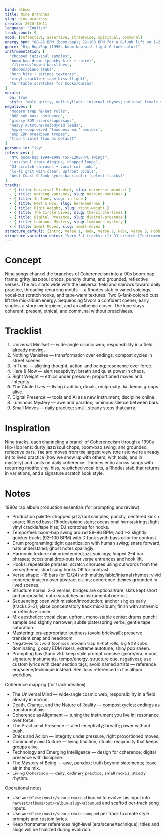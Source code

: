```yaml
---
kind: album
title: Nine Branches
slug: nine-branches
created: 2025-10-11
language: "English"
track_count: 9
mood: [reflective, assertive, streetwise, spiritual, communal]
energy_bpm: "88–96 BPM (boom‑bap); 92–100 BPM for a G‑funk lift on 1–2 tracks"
genre: "Hip‑Hop/Rap (1990s boom‑bap with light G‑funk color)"
instrumentation: [
  "chopped jazz/soul samples",
  "boom‑bap drums (punchy kick + snare)",
  "filtered/looped basslines",
  "Rhodes/piano stabs",
  "horn hits + strings textures",
  "vinyl crackle + tape hiss (light)",
  "turntable scratches for hooks/outros"
]
vocals:
  on: true
  style: "male gritty, multisyllabic internal rhymes; optional female sung hooks; punchy, close‑mic; no Autotune"
negatives: [
  "modern trap hi‑hat rolls",
  "808 sub‑bass dominance",
  "glossy EDM risers/supersaws",
  "heavy Autotune/melodyned leads",
  "hyper‑compressed ‘loudness war’ masters",
  "pop EDM breakdown tropes",
  "trap triplet flow as default"
]
persona_id: "ivy"
references: [
  "NYC boom‑bap 1994–1999 (SP‑1200/MPC swing)",
  "jazz/soul crate‑digging, chopped loops",
  "DJ scratch choruses + vocal cut hooks",
  "lo‑fi grit with clear, upfront vocals",
  "West Coast G‑funk synth bass color (select tracks)"
]
tracks:
  - { title: Universal Mindset, slug: universal-mindset }
  - { title: Nothing Vanishes, slug: nothing-vanishes }
  - { title: In Tune, slug: in-tune }
  - { title: Here & Now, slug: here-and-now }
  - { title: Right Weight, slug: right-weight }
  - { title: The Circle Lives, slug: the-circle-lives }
  - { title: Digital Presence, slug: digital-presence }
  - { title: Luminous Mystery, slug: luminous-mystery }
  - { title: Small Moves, slug: small-moves }
structure_default: [Intro, Verse 1, Hook, Verse 2, Hook, Verse 3, Hook, Outro]
structure_variation_notes: "Vary 3–4 tracks: (1) DJ scratch [Instrumental Break] after Verse 2; (2) Story track with no Hook (long Verses); (3) Double [Hook] finale; (4) Swap Verse 3 for [Bridge] + extended Hook on one track. Keep palette consistent."
---
```


# Concept

Nine songs channel the branches of Coherenceism into a ’90s boom‑bap frame: gritty jazz‑soul chops, punchy drums, and grounded, reflective verses. The arc starts wide with the universal field and narrows toward daily practice, threading recurring motifs — a Rhodes stab in varied voicings, vocal‑cut scratch hooks, and tape‑warm textures. Two G‑funk‑colored cuts lift the mid‑album energy. Sequencing favors a confident opener, early singles, a story centerpiece, and an anthemic closer. The tone stays coherent: present, ethical, and communal without preachiness.

# Tracklist
1. Universal Mindset — wide‑angle cosmic web; responsibility in a field already moving.
2. Nothing Vanishes — transformation over endings; compost cycles in street scenes.
3. In Tune — aligning thought, action, and being; resonance over force.
4. Here & Now — alert receptivity; breath and quiet power in chaos.
5. Right Weight — ethics under pressure; proportioned moves and integrity.
6. The Circle Lives — living tradition, rituals, reciprocity that keeps groups alive.
7. Digital Presence — tools and AI as a new instrument; discipline online.
8. Luminous Mystery — awe and paradox; luminous silence between bars.
9. Small Moves — daily practice; small, steady steps that carry.

# Inspiration

Nine tracks, each channeling a branch of Coherenceism through a 1990s Hip‑Hop lens: dusty jazz/soul chops, boom‑bap swing, and grounded, reflective bars. The arc moves from the largest view (the field we’re already in) to lived practice (how we show up with others, with tools, and in mystery) and lands on daily coherence. Themes echo across songs with recurring motifs: vinyl hiss, re‑pitched vocal bits, a Rhodes stab that returns in variations, and a signature scratch hook style.

# Notes

1990s rap album production essentials (for prompting and review)
- Production palette: chopped jazz/soul samples; punchy, centered kick + snare; filtered bass; Rhodes/piano stabs; occasional horns/strings; light vinyl crackle/tape hiss; DJ scratches for hooks.
- Tempo/feel: boom‑bap swing around 88–96 BPM; add 1–2 slightly quicker tracks (92–100 BPM) with G‑funk synth bass color for contrast.
- Drum programming: tight quantization with human swing; snare forward; hats understated; ghost notes sparingly.
- Harmonic texture: minor/extended jazz voicings; looped 2–4 bar phrases; occasional drop‑outs for verse entrances and hook lift.
- Hooks: repeatable phrases; scratch choruses using cut words from the verse/theme; short sung hooks OK for contrast.
- Verse shape: ~16 bars (or 12/24) with multisyllabic/internal rhymes; vivid concrete imagery over abstract claims; coherence themes grounded in lived scenes.
- Structure norms: 2–3 verses; bridges are optional/rare; skits kept short and purposeful; outro scratches or instrumental ride‑out.
- Sequencing: open with mission/introduction; anchor singles early (tracks 2–3); place concept/story track mid‑album; finish with anthemic or reflective closer.
- Mix aesthetics: vocal clear, upfront, mono‑stable center; drums punch; sample bed slightly narrower; subtle plate/spring verbs; gentle tape saturation.
- Mastering: era‑appropriate loudness (avoid brickwall); preserve transient snap and headroom.
- Negatives to avoid (sonics): modern trap hi‑hat rolls, big 808 subs dominating, glossy EDM risers, extreme autotune, shiny pop sheen.
- Prompting tips (Suno v5): keep style prompt concise (genre/era, mood, signature instruments, tempo/energy, structure cue, negatives); use custom lyrics with clear section tags; avoid named artists — reference era/scene/technique instead. See docs referenced in the album workflow.

Coherence mapping (for track ideation)
- The Universal Mind — wide‑angle cosmic web; responsibility in a field already in motion.
- Death, Change, and the Nature of Reality — compost cycles; endings as transformations.
- Coherence as Alignment — tuning the instrument you live in; resonance over force.
- The Practice of Presence — alert receptivity; breath; power without push.
- Ethics and Action — integrity under pressure; right proportioned moves.
- Community and Culture — living tradition; rituals; reciprocity that keeps groups alive.
- Technology and Emerging Intelligence — design for coherence; digital presence with discipline.
- The Mystery of Being — awe, paradox; truth beyond statements; leave air in the mix.
- Living Coherence — daily, ordinary practice; small moves, steady rhythm.

Operational notes
- Use `workflows/music/suno-create-album.md` to evolve this input into `harvest/albums/out/<album-slug>/album.md` and scaffold per‑track song inputs.
- Use `workflows/music/suno-create-song.md` per track to create style prompts and custom lyrics.
- Keep frontmatter references high‑level (era/scene/technique); titles and slugs will be finalized during evolution.
